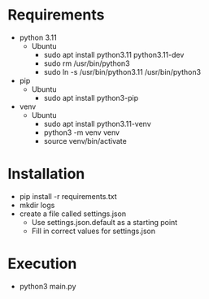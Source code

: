 # Requirements
- python 3.11
  - Ubuntu
    - sudo apt install python3.11 python3.11-dev
    - sudo rm /usr/bin/python3
    - sudo ln -s /usr/bin/python3.11 /usr/bin/python3
- pip
  - Ubuntu
    - sudo apt install python3-pip
- venv
  - Ubuntu
    - sudo apt install python3.11-venv
    - python3 -m venv venv
    - source venv/bin/activate

# Installation
- pip install -r requirements.txt
- mkdir logs
- create a file called settings.json
  - Use settings.json.default as a starting point
  - Fill in correct values for settings.json

# Execution
- python3 main.py